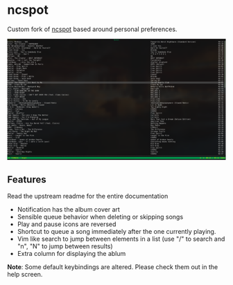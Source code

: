 # ncspot

Custom fork of [ncspot](https://github.com/hrkfdn/ncspot) based around personal preferences.

![Screenshot](screenshots/screenshot.png)
## Features
Read the upstream readme for the entire documentation

* Notification has the album cover art
* Sensible queue behavior when deleting or skipping songs
* Play and pause icons are reversed
* Shortcut to queue a song immediately after the one currently playing.
* Vim like search to jump between elements in a list (use "/" to search and "n", "N" to jump between results)
* Extra column for displaying the ablum

**Note**: Some default keybindings are altered. Please check them out in the help screen.
